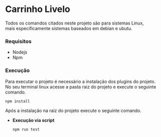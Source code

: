 # Carrinho Livelo

Todos os comandos citados neste projeto são para sistemas Linux, \
mais especificamente sistemas baseados em debian e ubutu.

### Requisitos

* Nodejs
* Npm

### Execução

Para executar o projeto é necessário a instalação dos plugins do projeto. \
No seu terminal linux acesse a pasta raiz do projeto e execute o seguinte comando.

```
npm install
```

Após a instalação na raiz do projeto execute o seguinte comando.

* **Execução via script**

    ```
    npm run test
    ```
